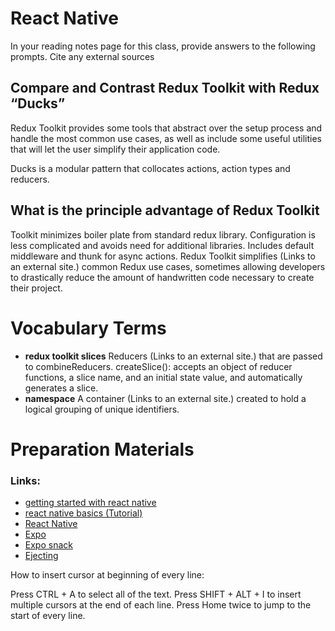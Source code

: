 # React Native

In your reading notes page for this class, provide answers to the following prompts. Cite any external sources

## Compare and Contrast Redux Toolkit with Redux “Ducks”

Redux Toolkit provides some tools that abstract over the setup process and handle the most common use cases, as well as include some useful utilities that will let the user simplify their application code.

Ducks is a modular pattern that collocates actions, action types and reducers.

## What is the principle advantage of Redux Toolkit
Toolkit minimizes boiler plate from standard redux library. Configuration is less complicated and avoids need for additional libraries. Includes default middleware and thunk for async actions.  Redux Toolkit simplifies (Links to an external site.) common Redux use cases, sometimes allowing developers to drastically reduce the amount of handwritten code necessary to create their project.


# Vocabulary Terms

- **redux toolkit slices** Reducers (Links to an external site.) that are passed to combineReducers.  createSlice(): accepts an object of reducer functions, a slice name, and an initial state value, and automatically generates a slice.
- **namespace**  A container (Links to an external site.) created to hold a logical grouping of unique identifiers.



# Preparation Materials
### **Links:**

- [getting started with react native](https://facebook.github.io/react-native/docs/getting-started)
- [react native basics (Tutorial)](https://dev.to/vinodchauhan7/react-hooks-with-async-await-1n9g)
- [React Native](https://facebook.github.io/react-native/)
- [Expo](https://expo.io/)
- [Expo snack](https://snack.expo.io/)
- [Ejecting](https://docs.expo.io/versions/latest/expokit/eject)



How to insert cursor at beginning of every line:

Press CTRL + A to select all of the text.
Press SHIFT + ALT + I to insert multiple cursors at the end of each line.
Press Home twice to jump to the start of every line.


